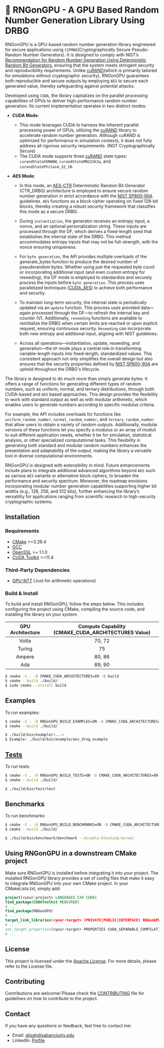 # 🎲 RNGonGPU - A GPU Based Random Number Generation Library Using DRBG

RNGonGPU is a GPU-based random number generation library engineered for secure applications using `CSPRNG`(Cryptographically Secure Pseudo-Random Number Generators). It is designed to comply with NIST’s [Recommendation for Random Number Generation Using Deterministic Random Bit Generators](https://nvlpubs.nist.gov/nistpubs/SpecialPublications/NIST.SP.800-90Ar1.pdf), ensuring that the system meets stringent security and reproducibility requirements. Unlike [cuRAND](https://docs.nvidia.com/cuda/curand/index.html)(which is primarily tailored for simulations without cryptographic security), RNGonGPU guarantees both reproducible and secure outputs by employing `AES` to secure each generated value, thereby safeguarding against potential attacks.

Developed using `CUDA`, the library capitalizes on the parallel processing capabilities of GPUs to deliver high-performance random number generation. Its current implementation operates in two distinct modes:

- **CUDA Mode**:
    - This mode leverages CUDA to harness the inherent parallel processing power of GPUs, utilizing the [cuRAND](https://docs.nvidia.com/cuda/curand/index.html) library to accelerate random number generation. Although cuRAND is optimized for performance in simulation contexts, it does not fully address all rigorous security requirements. (NOT Cryptographically Secure)
    - The CUDA mode supports three [cuRAND](https://docs.nvidia.com/cuda/curand/index.html) state types: `curandStateXORWOW`, `curandStateMRG32k3a`, and `curandStatePhilox4_32_10`.

- **AES Mode**:
    - In this mode, an [AES-CTR](https://tsapps.nist.gov/publication/get_pdf.cfm?pub_id=936594) Deterministic Random Bit Generator (CTR_DRBG) architecture is employed to ensure secure random number generation in strict accordance with the [NIST SP800-90A](https://nvlpubs.nist.gov/nistpubs/SpecialPublications/NIST.SP.800-90Ar1.pdf) guidelines. `AES` functions as a block cipher operating on fixed 128-bit blocks, thereby creating a robust security framework that classifies this mode as a secure DRBG.

    - During `instantiation`, the generator receives an entropy input, a nonce, and an optional personalization string. These inputs are processed through the DF, which derives a fixed-length seed that establishes the internal state of the DRBG. This method accommodates entropy inputs that may not be full-strength, with the nonce ensuring uniqueness.

    - For `byte generation`, the API provides multiple overloads of the generate_bytes function to produce the desired number of pseudorandom bytes. Whether using just the requested byte count or incorporating additional input (and even custom entropy for reseeding), the DF mode is employed to standardize and securely process the inputs before `byte generation`. This process uses parallelized techniques ([CUDA_AES](https://github.com/cihangirtezcan/CUDA_AES)) to achieve both performance and security.

    - To maintain long-term security, the internal state is periodically updated via an `update` function. This process uses provided data—again processed through the DF—to refresh the internal key and counter (V). Additionally, `reseeding` functions are available to reinitialize the DRBG when certain limits are reached or upon explicit request, ensuring continuous security. `Reseeding` can incorporate both new entropy and additional input, aligning with NIST guidelines.

    - Across all operations—instantiation, update, reseeding, and generation—the `DF` mode plays a central role in transforming variable-length inputs into fixed-length, standardized values. This consistent approach not only simplifies the overall design but also ensures that the security properties defined by [NIST SP800-90A](https://nvlpubs.nist.gov/nistpubs/SpecialPublications/NIST.SP.800-90Ar1.pdf) are upheld throughout the DRBG's lifecycle.

The library is designed to do much more than simply generate bytes. It offers a range of functions for generating different types of random numbers, such as uniform, normal, and ternary distributions, through both CUDA-based and `AES` based approaches. This design provides the flexibility to work with standard output as well as with modular arithmetic, which enables users to generate numbers according to specific modulus criteria.

For example, the API includes overloads for functions like `uniform_random_number`, `normal_random_number`, and `ternary_random_number` that allow users to obtain a variety of random outputs. Additionally, modular versions of these functions let you specify a modulus or an array of moduli to suit different application needs, whether it be for simulation, statistical analysis, or other specialized computational tasks. This flexibility in generating both standard and modular random numbers enhances the presentation and adaptability of the output, making the library a versatile tool in diverse computational environments.
     
RNGonGPU is designed with extensibility in mind. Future enhancements include plans to integrate additional advanced algorithms beyond `AES` such as various `AES` variants or alternative block ciphers, to broaden the performance and security spectrum. Moreover, the roadmap envisions incorporating modular number generation capabilities supporting higher bit widths (e.g., 128, 256, and 512 bits), further enhancing the library’s versatility for applications ranging from scientific research to high-security cryptographic systems.

## Installation

### Requirements

- [CMake](https://cmake.org/download/) >=3.26.4
- [GCC](https://gcc.gnu.org/)
- [OpenSSL](https://www.openssl.org/) >= 1.1.0
- [CUDA Toolkit](https://developer.nvidia.com/cuda-downloads) >=11.4

### Third-Party Dependencies
- [GPU-NTT](https://github.com/Alisah-Ozcan/GPU-NTT) (Just for arithmetic operations)


### Build & Install

To build and install RNGonGPU, follow the steps below. This includes configuring the project using CMake, compiling the source code, and installing the library on your system.

<div align="center">

| GPU Architecture | Compute Capability (CMAKE_CUDA_ARCHITECTURES Value) |
|:----------------:|:---------------------------------------------------:|
| Volta  | 70, 72 |
| Turing | 75 |
| Ampere | 80, 86 |
| Ada	 | 89, 90 |

</div>

```bash
$ cmake -S . -D CMAKE_CUDA_ARCHITECTURES=89 -B build
$ cmake --build ./build/
$ sudo cmake --install build
```

## Examples

To run examples:

```bash
$ cmake -S . -D RNGonGPU_BUILD_EXAMPLES=ON -D CMAKE_CUDA_ARCHITECTURES=89 -B build
$ cmake --build ./build/

$ ./build/bin/example/<...>
$ Example: ./build/bin/example/aes_drng_example
```

## [Tests](/test/README.md)

To run tests:
```bash
$ cmake -S . -D RNGonGPU_BUILD_TESTS=ON -D CMAKE_CUDA_ARCHITECTURES=89 -B build
$ cmake --build ./build/

$ ./build/bin/test/test
```

## Benchmarks

To run benchmarks:
```bash
$ cmake -S . -D RNGonGPU_BUILD_BENCHMARKS=ON -D CMAKE_CUDA_ARCHITECTURES=89 -B build
$ cmake --build ./build/

$ ./build/bin/benchmark/benchmark --disable-blocking-kernel
```

## Using RNGonGPU in a downstream CMake project

Make sure RNGonGPU is installed before integrating it into your project. The installed RNGonGPU library provides a set of config files that make it easy to integrate RNGonGPU into your own CMake project. In your CMakeLists.txt, simply add:

```cmake
project(<your-project> LANGUAGES CXX CUDA)
find_package(CUDAToolkit REQUIRED)
# ...
find_package(RNGonGPU)
# ...
target_link_libraries(<your-target> (PRIVATE|PUBLIC|INTERFACE) RNGonGPU::rngongpu CUDA::cudart)
# ...
set_target_properties(<your-target> PROPERTIES CUDA_SEPARABLE_COMPILATION ON)
# ...
```

## License
This project is licensed under the [Apache License](LICENSE). For more details, please refer to the License file.

## Contributing
Contributions are welcome! Please check the [CONTRIBUTING](CONTRIBUTING.md) file for guidelines on how to contribute to the project.

## Contact
If you have any questions or feedback, feel free to contact me: 
- Email: alisah@sabanciuniv.edu
- LinkedIn: [Profile](https://www.linkedin.com/in/ali%C5%9Fah-%C3%B6zcan-472382305/)